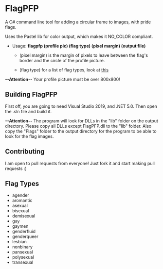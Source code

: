 # FlagPFP
A C# command line tool for adding a circular frame to images, with pride flags.

Uses the Pastel lib for color output, which makes it NO_COLOR compliant.

* Usage: __flagpfp (profile pic) (flag type) (pixel margin) (output file)__

  * (pixel margin) is the margin of pixels to leave between the flag's border and the circle of the profile picture.

  * (flag type) for a list of flag types, look at [this](#flag-types)

__--Attention--__ Your profile picture must be over 800x800!

## Building FlagPFP
First off, you are going to need Visual Studio 2019, and .NET 5.0. Then open the .sln file and build it.

__--Attention--__ The program will look for DLLs in the "lib" folder on the output directory. Please copy all DLLs except FlagPFP.dll to the "lib" folder. Also copy the "Flags" folder to the output directory for the program to be able to look for the flag images.

## Contributing
I am open to pull requests from everyone! Just fork it and start making pull requests :)

## Flag Types

* agender
* aromantic
* asexual
* bisexual
* demisexual
* gay
* gaymen
* genderfluid
* genderqueer
* lesbian
* nonbinary
* pansexual
* polysexual
* transexual
